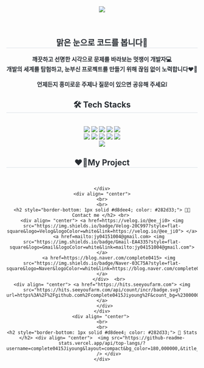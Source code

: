 <div align= "center">
    <img src="https://capsule-render.vercel.app/api?type=waving&color=0:3fc68b,100:fef381&height=180&text=Hellow!%20JiYoungWord!⭐&animation=twinkling&fontColor=ffffff&fontSize=50" />
    </div>
    <div align= "center">
      <br>
      <br>
    <h2 style="border-bottom: 1px solid #d8dee4; color: #282d33;"> 맑은 눈으로 코드를 봅니다👀 </h2>  
    <div style="font-weight: 700; font-size: 15px; text-align: center; color: #282d33;"> 깨끗하고 선명한 시각으로 문제를 바라보는 멋쟁이 개발자💻<br> 개발의 세계를 탐험하고, 눈부신 프로젝트를 만들기 위해 끊임 없이 노력합니다❤️‍🔥 <br><br>언제든지 흥미로운 주제나 질문이 있으면 공유해 주세요❕ </div> 
    </div>
    <div align= "center">
    <h2 style="border-bottom: 1px solid #d8dee4; color: #282d33;"> 🛠️ Tech Stacks </h2> <br> 
    <div style="margin: 0 auto; text-align: center;" align= "center"> <img src="https://img.shields.io/badge/Git-F05032?style=flat-square&logo=Git&logoColor=white">
          <img src="https://img.shields.io/badge/Github-181717?style=flat-square&logo=Github&logoColor=white">
          <img src="https://img.shields.io/badge/jQuery-0769AD?style=flat-square&logo=jQuery&logoColor=white">
          <img src="https://img.shields.io/badge/Java-007396?style=flat-square&logo=Java&logoColor=white">
          <img src="https://img.shields.io/badge/Javascript-F7DF1E?style=flat-square&logo=Javascript&logoColor=white">
          <br/><img src="https://img.shields.io/badge/Oracle-F80000?style=flat-square&logo=Oracle&logoColor=white">
          <img src="https://img.shields.io/badge/Spring-6DB33F?style=flat-square&logo=Spring&logoColor=white">
          <img src="https://img.shields.io/badge/Spring Boot-6DB33F?style=flat-square&logo=Spring Boot&logoColor=white">
          <img src="https://img.shields.io/badge/React-61DAFB?style=flat-square&logo=React&logoColor=white">
          <img src="https://img.shields.io/badge/CSS3-1572B6?style=flat-square&logo=CSS3&logoColor=white">
          <br/><img src="https://img.shields.io/badge/HTML5-E34F26?style=flat-square&logo=HTML5&logoColor=white">
          </div>
    </div>
     <div align= "center">
        <h2 style="border-bottom: 1px solid #d8dee4; color: #282d33;"> ❤️‍🔥My Project </h2> <br> 
      
    
    </div>
    <div align= "center">
    <br>
    <br>
    <h2 style="border-bottom: 1px solid #d8dee4; color: #282d33;"> 🧑‍💻 Contact me </h2> <br> 
    <div align= "center"> <a href=https://velog.io/@ee_ji0> <img src="https://img.shields.io/badge/Velog-20C997?style=flat-square&logo=Velog&logoColor=white&link=https://velog.io/@ee_ji0"> </a>
         <a href=mailto:jy04151004@gmail.com> <img src="https://img.shields.io/badge/Gmail-EA4335?style=flat-square&logo=Gmail&logoColor=white&link=mailto:jy04151004@gmail.com"> </a>
         <a href=https://blog.naver.com/complete0415> <img src="https://img.shields.io/badge/Naver-03C75A?style=flat-square&logo=Naver&logoColor=white&link=https://blog.naver.com/complete0415"> </a>
          </div>  <br> 
    <div align= "center"> <a href="https://hits.seeyoufarm.com"> <img src="https://hits.seeyoufarm.com/api/count/incr/badge.svg?url=https%3A%2F%2Fgithub.com%2Fcomplete0415Jiyoung%2F&count_bg=%23000000&title_bg=%23000000&icon=github.svg&icon_color=%23FFFFFF&title=GitHub&edge_flat=false"/></a>
       </div> 
    </div>
    <div align= "center"> 
    <br>
    <br>
    <h2 style="border-bottom: 1px solid #d8dee4; color: #282d33;"> 🏅 Stats </h2> <div align= "center">  <img src="https://github-readme-stats.vercel.app/api/top-langs/?username=complete0415Jiyoung&layout=compact&bg_color=180,000000,&title_color=000000&text_color=000000"
          /> </div> 
    </div>
    

